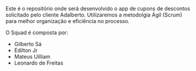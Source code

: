 Este é o repositório onde será desenvolvido o app de cupons de descontos solicitado pelo cliente Adalberto.
Utilizaremos a metodolgia Ágil (Scrum) para melhor organização e eficiência no processo.

O Squad é composta por:

-   Gilberto Sá
-   Edilton Jr
-   Mateus Uilliam
-   Leonardo de Freitas
